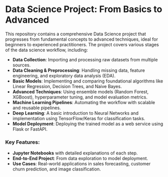 # Data Science Project: From Basics to Advanced

This repository contains a comprehensive Data Science project that progresses from fundamental concepts to advanced techniques, ideal for beginners to experienced practitioners. The project covers various stages of the data science workflow, including:

- **Data Collection**: Importing and processing raw datasets from multiple sources.
- **Data Cleaning & Preprocessing**: Handling missing data, feature engineering, and exploratory data analysis (EDA).
- **Basic Models**: Implementing and comparing foundational algorithms like Linear Regression, Decision Trees, and Naive Bayes.
- **Advanced Techniques**: Using ensemble models (Random Forest, XGBoost), hyperparameter tuning, and model evaluation metrics.
- **Machine Learning Pipelines**: Automating the workflow with scalable and reusable pipelines.
- **Deep Learning**: A basic introduction to Neural Networks and implementation using TensorFlow/Keras for classification tasks.
- **Model Deployment**: Deploying the trained model as a web service using Flask or FastAPI.

### Key Features:
- **Jupyter Notebooks** with detailed explanations of each step.
- **End-to-End Project**: From data exploration to model deployment.
- **Use Cases**: Real-world applications in sales forecasting, customer churn prediction, and image classification.
